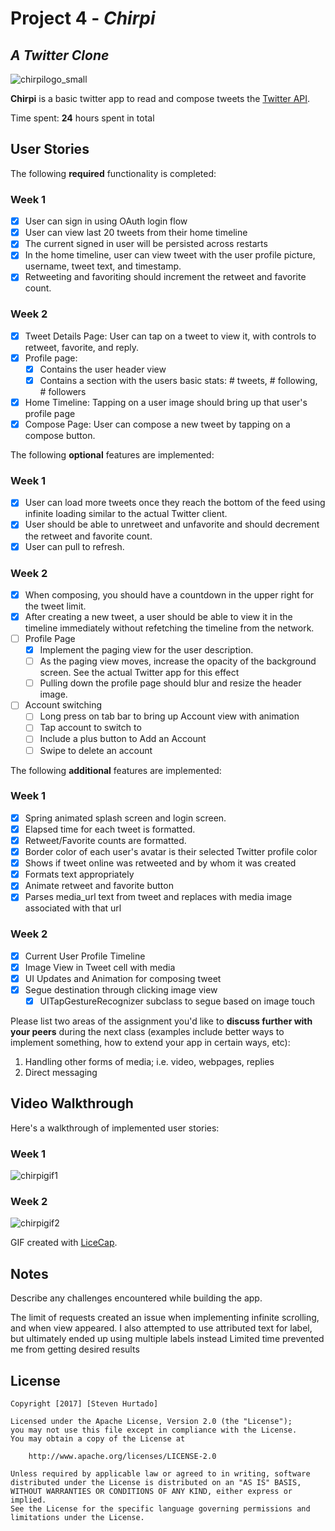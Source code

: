 # Project 4 - *Chirpi*
## *A Twitter Clone*
![chirpilogo_small](https://cloud.githubusercontent.com/assets/11231583/23326859/27f3f01c-fad1-11e6-81fa-5b762c685b5e.png)

**Chirpi** is a basic twitter app to read and compose tweets the [Twitter API](https://apps.twitter.com/).

Time spent: **24** hours spent in total

## User Stories

The following **required** functionality is completed:

### Week 1
- [X] User can sign in using OAuth login flow
- [X] User can view last 20 tweets from their home timeline
- [X] The current signed in user will be persisted across restarts
- [X] In the home timeline, user can view tweet with the user profile picture, username, tweet text, and timestamp.
- [X] Retweeting and favoriting should increment the retweet and favorite count.

### Week 2
- [X] Tweet Details Page: User can tap on a tweet to view it, with controls to retweet, favorite, and reply.
- [X] Profile page:
   - [X] Contains the user header view
   - [X] Contains a section with the users basic stats: # tweets, # following, # followers
- [X] Home Timeline: Tapping on a user image should bring up that user's profile page
- [X] Compose Page: User can compose a new tweet by tapping on a compose button.

The following **optional** features are implemented:

### Week 1
- [X] User can load more tweets once they reach the bottom of the feed using infinite loading similar to the actual Twitter client.
- [X] User should be able to unretweet and unfavorite and should decrement the retweet and favorite count.
- [X] User can pull to refresh.

### Week 2
- [X] When composing, you should have a countdown in the upper right for the tweet limit.
- [X] After creating a new tweet, a user should be able to view it in the timeline immediately without refetching the timeline from the network.
- [ ] Profile Page
   - [X] Implement the paging view for the user description.
   - [ ] As the paging view moves, increase the opacity of the background screen. See the actual Twitter app for this effect
   - [ ] Pulling down the profile page should blur and resize the header image.
- [ ] Account switching
   - [ ] Long press on tab bar to bring up Account view with animation
   - [ ] Tap account to switch to
   - [ ] Include a plus button to Add an Account
   - [ ] Swipe to delete an account

The following **additional** features are implemented:

### Week 1
- [X] Spring animated splash screen and login screen.
- [X] Elapsed time for each tweet is formatted.
- [X] Retweet/Favorite counts are formatted.
- [X] Border color of each user's avatar is their selected Twitter profile color
- [X] Shows if tweet online was retweeted and by whom it was created
- [X] Formats text appropriately
- [X] Animate retweet and favorite button
- [X] Parses media_url text from tweet and replaces with media image associated with that url

### Week 2
- [X] Current User Profile Timeline
- [X] Image View in Tweet cell with media
- [X] UI Updates and Animation for composing tweet
- [X] Segue destination through clicking image view
    - [X] UITapGestureRecognizer subclass to segue based on image touch

Please list two areas of the assignment you'd like to **discuss further with your peers** during the next class (examples include better ways to implement something, how to extend your app in certain ways, etc):

1. Handling other forms of media; i.e. video, webpages, replies
2. Direct messaging

## Video Walkthrough 

Here's a walkthrough of implemented user stories:

### Week 1
![chirpigif1](https://cloud.githubusercontent.com/assets/11231583/23343278/951576aa-fc36-11e6-8bda-dc01f9b26c40.gif)

### Week 2
![chirpigif2](https://cloud.githubusercontent.com/assets/11231583/23593399/8c7cba70-01dc-11e7-9d79-f41a6a93a962.gif)

GIF created with [LiceCap](http://www.cockos.com/licecap/).

## Notes

Describe any challenges encountered while building the app.

The limit of requests created an issue when implementing infinite scrolling, and when view appeared.
I also attempted to use attributed text for label, but ultimately ended up using multiple labels instead
Limited time prevented me from getting desired results 

## License

    Copyright [2017] [Steven Hurtado]

    Licensed under the Apache License, Version 2.0 (the "License");
    you may not use this file except in compliance with the License.
    You may obtain a copy of the License at

        http://www.apache.org/licenses/LICENSE-2.0

    Unless required by applicable law or agreed to in writing, software
    distributed under the License is distributed on an "AS IS" BASIS,
    WITHOUT WARRANTIES OR CONDITIONS OF ANY KIND, either express or implied.
    See the License for the specific language governing permissions and
    limitations under the License.
